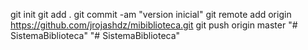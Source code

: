 git init
git add .
git commit -am "version inicial"
git remote add origin https://github.com/jrojashdz/mibiblioteca.git
git push origin master
"# SistemaBiblioteca" 
"# SistemaBiblioteca" 
